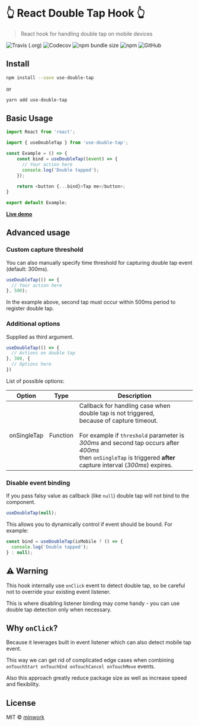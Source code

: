 # :point_up_2: React Double Tap Hook :point_up_2:

> React hook for handling double tap on mobile devices

![Travis (.org)](https://img.shields.io/travis/minwork/use-double-tap)
![Codecov](https://img.shields.io/codecov/c/gh/minwork/use-double-tap)
![npm bundle size](https://img.shields.io/bundlephobia/min/use-double-tap)
![npm](https://img.shields.io/npm/v/use-double-tap)
![GitHub](https://img.shields.io/github/license/minwork/use-double-tap)
## Install

```bash
npm install --save use-double-tap
```
or
```bash
yarn add use-double-tap
```

## Basic Usage

```javascript
import React from 'react';

import { useDoubleTap } from 'use-double-tap';

const Example = () => {
    const bind = useDoubleTap((event) => {
      // Your action here
      console.log('Double tapped');
    });
    
    return <button {...bind}>Tap me</button>;
}

export default Example;
```

**[Live demo](https://codesandbox.io/s/usedoubletap-d2exl)**

## Advanced usage
### Custom capture threshold
You can also manually specify time threshold for capturing double tap event (default: 300ms).
```javascript
useDoubleTap(() => {
  // Your action here
}, 500);
```
In the example above, second tap must occur within 500ms period to register double tap.

### Additional options
Supplied as third argument.
```typescript
useDoubleTap(() => {
  // Actions on double tap
}, 300, {
  // Options here
})
```

List of possible options:

| Option        | Type            | Description  |
| ------------- |:---------------:| -----|
| onSingleTap   | Function | Callback for handling case when double tap is not triggered,<br> because of capture timeout.<br><br>For example if `threshold` parameter is *300ms* and second tap occurs after *400ms*<br> then `onSingleTap` is triggered **after** capture interval (*300ms*) expires. |

### Disable event binding
If you pass falsy value as callback (like `null`) double tap will not bind to the component.
```javascript
useDoubleTap(null);
``` 
This allows you to dynamically control if event should be bound. For example:

```javascript
const bind = useDoubleTap(isMobile ? () => {
  console.log('Double tapped');
} : null);
```

## :warning: Warning
This hook internally use `onClick` event to detect double tap, so be careful not to override your existing event listener.

This is where disabling listener binding may come handy - you can use double tap detection only when necessary.

## Why `onClick`?
Because it leverages built in event listener which can also detect mobile tap event. 

This way we can get rid of complicated edge cases when combining `onTouchStart onTouchEnd onTouchCancel onTouchMove` events.

Also this approach greatly reduce package size as well as increase speed and flexibility.

## License

MIT © [minwork](https://github.com/minwork)

